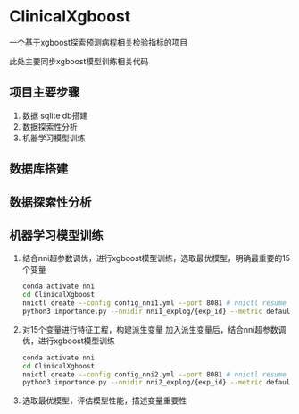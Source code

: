 # ClinicalXgboost

一个基于xgboost探索预测病程相关检验指标的项目

此处主要同步xgboost模型训练相关代码

## 项目主要步骤

1. 数据 sqlite db搭建
2. 数据探索性分析
3. 机器学习模型训练

## 数据库搭建

## 数据探索性分析

## 机器学习模型训练
1. 结合nni超参数调优，进行xgboost模型训练，选取最优模型，明确最重要的15个变量

    ```bash
    conda activate nni
    cd ClinicalXgboost
    nnictl create --config config_nni1.yml --port 8081 # nnictl resume {exp_id} --port 8081
    python3 importance.py --nnidir nni1_explog/{exp_id} --metric default --minimize True --number_of_trials 7
    ```

2. 对15个变量进行特征工程，构建派生变量 加入派生变量后，结合nni超参数调优，进行xgboost模型训练
    
    ```bash
    conda activate nni
    cd ClinicalXgboost
    nnictl create --config config_nni2.yml --port 8081 # nnictl resume {exp_id} --port 8081
    python3 importance.py --nnidir nni2_explog/{exp_id} --metric default --minimize True --number_of_trials 7
    ```

3. 选取最优模型，评估模型性能，描述变量重要性